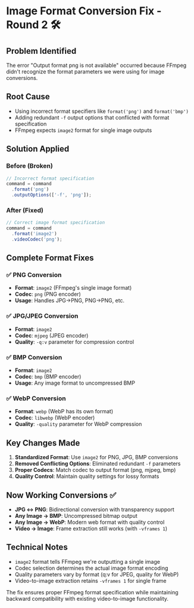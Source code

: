 # Image Format Conversion Fix - Round 2 🛠️

## Problem Identified
The error "Output format png is not available" occurred because FFmpeg didn't recognize the format parameters we were using for image conversions.

## Root Cause
- Using incorrect format specifiers like `format('png')` and `format('bmp')`
- Adding redundant `-f` output options that conflicted with format specification
- FFmpeg expects `image2` format for single image outputs

## Solution Applied

### Before (Broken)
```javascript
// Incorrect format specification
command = command
  .format('png')
  .outputOptions(['-f', 'png']);
```

### After (Fixed)
```javascript
// Correct image format specification
command = command
  .format('image2')
  .videoCodec('png');
```

## Complete Format Fixes

### ✅ PNG Conversion
- **Format**: `image2` (FFmpeg's single image format)
- **Codec**: `png` (PNG encoder)
- **Usage**: Handles JPG→PNG, PNG→PNG, etc.

### ✅ JPG/JPEG Conversion  
- **Format**: `image2`
- **Codec**: `mjpeg` (JPEG encoder)
- **Quality**: `-q:v` parameter for compression control

### ✅ BMP Conversion
- **Format**: `image2`
- **Codec**: `bmp` (BMP encoder)
- **Usage**: Any image format to uncompressed BMP

### ✅ WebP Conversion
- **Format**: `webp` (WebP has its own format)
- **Codec**: `libwebp` (WebP encoder)
- **Quality**: `-quality` parameter for WebP compression

## Key Changes Made

1. **Standardized Format**: Use `image2` for PNG, JPG, BMP conversions
2. **Removed Conflicting Options**: Eliminated redundant `-f` parameters
3. **Proper Codecs**: Match codec to output format (png, mjpeg, bmp)
4. **Quality Control**: Maintain quality settings for lossy formats

## Now Working Conversions ✅

- **JPG ↔ PNG**: Bidirectional conversion with transparency support
- **Any Image → BMP**: Uncompressed bitmap output
- **Any Image → WebP**: Modern web format with quality control
- **Video → Image**: Frame extraction still works (with `-vframes 1`)

## Technical Notes

- `image2` format tells FFmpeg we're outputting a single image
- Codec selection determines the actual image format encoding
- Quality parameters vary by format (q:v for JPEG, quality for WebP)
- Video-to-image extraction retains `-vframes 1` for single frame

The fix ensures proper FFmpeg format specification while maintaining backward compatibility with existing video-to-image functionality.
